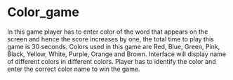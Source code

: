 # Color_game
In this game player has to enter color of the word that appears on the screen and hence the score increases by one, the total time to play this game is 30 seconds. Colors used in this game are Red, Blue, Green, Pink, Black, Yellow,  White, Purple, Orange and Brown. Interface will display name of different colors in different colors. Player has to identify the color and enter the correct color name to win the game.
